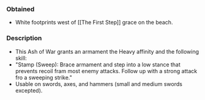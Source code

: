 ### Obtained
- White footprints west of [[The First Step]] grace on the beach.
### Description
- This Ash of War grants an armament the Heavy affinity and the following skill:
- "Stamp (Sweep): Brace armament and step into a low stance that prevents recoil fram most enemy attacks. Follow up with a strong attack fro a sweeping strike."
- Usable on swords, axes, and hammers (small and medium swords excepted).
